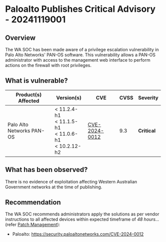 # Paloalto Publishes Critical Advisory - 20241119001

## Overview

The WA SOC has been made aware of a privilege escalation vulnerability in Palo Alto Networks' PAN-OS software. This vulnerability allows a PAN-OS administrator with access to the management web interface to perform actions on the firewall with root privileges.

## What is vulnerable?

| Product(s) Affected       | Version(s)                                                           | CVE                                                             | CVSS | Severity     |
| ------------------------- | -------------------------------------------------------------------- | --------------------------------------------------------------- | ---- | ------------ |
| Palo Alto Networks PAN-OS | < 11.2.4-h1 <br> < 11.1.5-h1 <br> < 11.0.6-h1 <br> < 10.2.12-h2 <br> | [CVE-2024-0012](https://nvd.nist.gov/vuln/detail/CVE-2024-0012) | 9.3  | **Critical** |

## What has been observed?

There is no evidence of exploitation affecting Western Australian Government networks at the time of publishing.

## Recommendation

The WA SOC recommends administrators apply the solutions as per vendor instructions to all affected devices within expected timeframe of *48 hours...* (refer [Patch Management](../guidelines/patch-management.md)):

- Paloalto: <https://security.paloaltonetworks.com/CVE-2024-0012>
